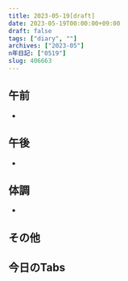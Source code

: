 ```yaml
---
title: 2023-05-19[draft]
date: 2023-05-19T00:00:00+09:00
draft: false
tags: ["diary", ""]
archives: ["2023-05"]
n年日記: ["0519"]
slug: 406663
---
```

## 午前
- 
## 午後
- 
## 体調
- 
## その他
## 今日のTabs